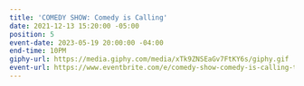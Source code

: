 ```yaml
---
title: 'COMEDY SHOW: Comedy is Calling'
date: 2021-12-13 15:20:00 -05:00
position: 5
event-date: 2023-05-19 20:00:00 -04:00
end-time: 10PM
giphy-url: https://media.giphy.com/media/xTk9ZNSEaGv7FtKY6s/giphy.gif
event-url: https://www.eventbrite.com/e/comedy-show-comedy-is-calling-tickets-625289576957
---
```



